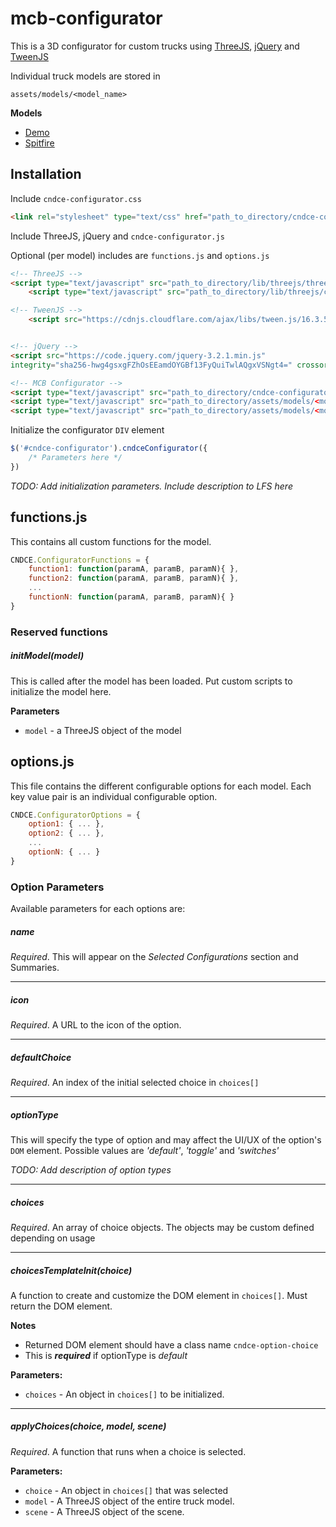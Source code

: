 # mcb-configurator
This is a 3D configurator for custom trucks using [ThreeJS](https://threejs.org/), [jQuery](https://jquery.com/) and [TweenJS](https://github.com/tweenjs/tween.js/)


Individual truck models are stored in
```
assets/models/<model_name>
```


**Models**
- [Demo](https://repo.cndce.me/mcb-configurator/)
- [Spitfire](https://repo.cndce.me/mcb-configurator/spitfire.html)


## Installation

Include `cndce-configurator.css`

```html
<link rel="stylesheet" type="text/css" href="path_to_directory/cndce-configurator.css">
```

Include ThreeJS, jQuery and `cndce-configurator.js`

Optional (per model) includes are `functions.js` and `options.js`

```html
<!-- ThreeJS -->
<script type="text/javascript" src="path_to_directory/lib/threejs/three.min.js"></script>
	<script type="text/javascript" src="path_to_directory/lib/threejs/controls/OrbitControls.js"></script>

<!-- TweenJS -->
  	<script src="https://cdnjs.cloudflare.com/ajax/libs/tween.js/16.3.5/Tween.min.js"></script>


<!-- jQuery -->
<script src="https://code.jquery.com/jquery-3.2.1.min.js"
integrity="sha256-hwg4gsxgFZhOsEEamdOYGBf13FyQuiTwlAQgxVSNgt4=" crossorigin="anonymous"></script>

<!-- MCB Configurator -->
<script type="text/javascript" src="path_to_directory/cndce-configurator.js"></script>
<script type="text/javascript" src="path_to_directory/assets/models/<model_name>/functions.js"></script>
<script type="text/javascript" src="path_to_directory/assets/models/<model_name>/options.js"></script>
```

Initialize the configurator `DIV` element
```javascript
$('#cndce-configurator').cndceConfigurator({
	/* Parameters here */
})
```

*TODO: Add initialization parameters. Include description to LFS here* 


## functions.js
This contains all custom functions for the model.

```javascript
CNDCE.ConfiguratorFunctions = {
	function1: function(paramA, paramB, paramN){ },
	function2: function(paramA, paramB, paramN){ },
	...
	functionN: function(paramA, paramB, paramN){ }
}
````

### Reserved functions

##### initModel(model)
This is called after the model has been loaded. Put custom scripts to initialize the model here.

**Parameters**
- `model` - a ThreeJS object of the model



## options.js
This file contains the different configurable options for each model. Each key value pair is an individual configurable option.

```javascript
CNDCE.ConfiguratorOptions = {
	option1: { ... },
	option2: { ... },
	...
	optionN: { ... }
}

```


### Option Parameters
Available parameters for each options are:

##### name
*Required*.
This will appear on the *Selected Configurations* section and Summaries.

---

##### icon
*Required*.
A URL to the icon of the option.

---

##### defaultChoice
*Required*.
An index of the initial selected choice in `choices[]`

---

##### optionType
This will specify the type of option and may affect the UI/UX of the option's `DOM` element. Possible values are *'default'*, *'toggle'* and *'switches'*

*TODO: Add description of option types*

---

##### choices
*Required*.
An array of choice objects. The objects may be custom defined depending on usage

---


##### choicesTemplateInit(choice)
A function to create and customize the DOM element in `choices[]`. Must return the DOM element.

**Notes**
- Returned DOM element should have a class name `cndce-option-choice`
- This is ***required*** if optionType is *default*

**Parameters:**
- `choices` - An object in `choices[]` to be initialized.

---



##### applyChoices(choice, model, scene)
*Required*.
A function that runs when a choice is selected.

**Parameters:**
- `choice` - An object in `choices[]` that was selected
- `model` - A ThreeJS object of the entire truck model.
- `scene` - A ThreeJS object of the scene.
